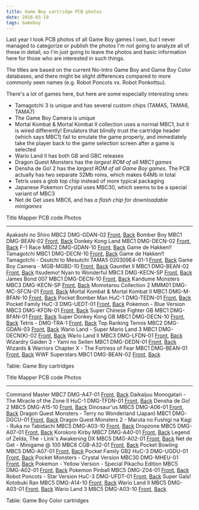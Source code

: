 ```yaml
---
title: Game Boy cartridge PCB photos
date: 2016-03-19
tags: Gameboy
---
```


Last year I took PCB photos of all Game Boy games I own, but I never managed to
categorize or publish the photos I'm not going to analyze all of these in
detail, so I'm just going to leave the photos and basic information here for
those who are interested in such things.

The titles are based on the current No-Intro Game Boy and Game Boy Color
databases, and there might be slight differences compared to more commonly seen
names (e.g. Robot Poncots vs.  Robot Ponkottsu).

There's a lot of games here, but here are some especially interesting ones:

+ Tamagotchi 3 is unique and has several custom chips (TAMA5, TAMA6, TAMA7)
+ The Game Boy Camera is unique
+ Mortal Kombat & Mortal Kombat II collection uses a normal MBC1, but it is
  wired differently! Emulators that blindly trust the cartridge header (which
  says MBC1) fail to emulate the game properly, and immediately take the player
  back to the game selection screen after a game is selected
+ Wario Land II has both GB and GBC releases
+ Dragon Quest Monsters has the *largest ROM of all MBC1 games*
+ Densha de Go! 2 has the *largest ROM of all Game Boy games*. The PCB actually
  has two separate 32Mb roms, which makes 64Mb in total
+ Tetris uses a glob top chip instead of more typical packaging
+ Japanese Pokemon Crystal uses MBC30, which seems to be a special variant of MBC3
+ Net de Get uses MBC6, and has *a flash chip for downloadable minigames*

Title                                                 Mapper    PCB code         Photos
---------------------------------------------------   -------   --------------   --------------------------------------------------------------------------------------------------------------------------------------
Ayakashi no Shiro                                     MBC2      DMG-GDAN-02      [Front](/files/gb-cartridges/DMG-GDAN-02.DMG-AYJ.front.jpg),         [Back](/files/gb-cartridges/DMG-GDAN-02.DMG-AYJ.back.jpg)
Bomber Boy                                            MBC1      DMG-BEAN-02      [Front](/files/gb-cartridges/DMG-BEAN-02.DMG-HBA.front.jpg),         [Back](/files/gb-cartridges/DMG-BEAN-02.DMG-HBA.back.jpg)
Donkey Kong Land                                      MBC1      DMG-DECN-02      [Front](/files/gb-cartridges/DMG-DECN-02.DMG-ADDJ-JPN.front.jpg),    [Back](/files/gb-cartridges/DMG-DECN-02.DMG-ADDJ-JPN.back.jpg)
F-1 Race                                              MBC2      DMG-GDAN-10      [Front](/files/gb-cartridges/DMG-GDAN-10.DMG-F1-EUR.front.jpg),      [Back](/files/gb-cartridges/DMG-GDAN-10.DMG-F1-EUR.back.jpg)
Game de Hakken!! Tamagotchi                           MBC1      DMG-DECN-10      [Front](/files/gb-cartridges/DMG-DECN-10.DMG-ATAJ-JPN.front.jpg),    [Back](/files/gb-cartridges/DMG-DECN-10.DMG-ATAJ-JPN.back.jpg)
Game de Hakken!! Tamagotchi - Osutchi to Mesutchi     TAMA5     020309E4-01-1    [Front](/files/gb-cartridges/020309E4-01-1.DMG-AOMJ-JPN.front.jpg),  [Back](/files/gb-cartridges/020309E4-01-1.DMG-AOMJ-JPN.back.jpg)
Game Boy Camera                                       -         MGB-MGBD-10      [Front](/files/gb-cartridges/MGB-MGBD-10.MGB-006.front.jpg),         [Back](/files/gb-cartridges/MGB-MGBD-10.MGB-006.back.jpg)
Gauntlet II                                           MBC1      DMG-BEAN-02      [Front](/files/gb-cartridges/DMG-BEAN-02.DMG-G2-UKV.front.jpg),      [Back](/files/gb-cartridges/DMG-BEAN-02.DMG-G2-UKV.back.jpg)
Itsudemo! Nyan to Wonderful                           MBC3      DMG-KECN-SP      [Front](/files/gb-cartridges/DMG-KECN-SP.DMG-ANWJ-JPN.front.jpg),    [Back](/files/gb-cartridges/DMG-KECN-SP.DMG-ANWJ-JPN.back.jpg)
James Bond 007                                        MBC1      DMG-DECN-10      [Front](/files/gb-cartridges/DMG-DECN-10.DMG-AW7E-USA.front.jpg),    [Back](/files/gb-cartridges/DMG-DECN-10.DMG-AW7E-USA.back.jpg)
Kandume Monsters                                      MBC3      DMG-KECN-SP      [Front](/files/gb-cartridges/DMG-KECN-SP.DMG-AKMJ-JPN.front.jpg),    [Back](/files/gb-cartridges/DMG-KECN-SP.DMG-AKMJ-JPN.back.jpg)
Momotarou Collection 2                                MMM01     DMG-MC-SFCN-01   [Front](/files/gb-cartridges/DMG-MC-SFCN-01.DMG-AM3J-JPN.front.jpg), [Back](/files/gb-cartridges/DMG-MC-SFCN-01.DMG-AM3J-JPN.back.jpg)
Mortal Kombat & Mortal Kombat II                      MBC1      DMG-M-BFAN-10    [Front](/files/gb-cartridges/DMG-M-BFAN-10.DMG-AK2P-EUR.front.jpg),  [Back](/files/gb-cartridges/DMG-M-BFAN-10.DMG-AK2P-EUR.back.jpg)
Pocket Bomber Man                                     HuC-1     DMG-TEDN-01      [Front](/files/gb-cartridges/DMG-TEDN-01.DMG-APOJ-JPN.front.jpg),    [Back](/files/gb-cartridges/DMG-TEDN-01.DMG-APOJ-JPN.back.jpg)
Pocket Family                                         HuC-3     DMG-UEDT-01      [Front](/files/gb-cartridges/DMG-UEDT-01.DMG-HFAJ-JPN.front.jpg),    [Back](/files/gb-cartridges/DMG-UEDT-01.DMG-HFAJ-JPN.back.jpg)
Pokemon - Blue Version                                MBC3      DMG-KFDN-01      [Front](/files/gb-cartridges/DMG-KFDN-01.DMG-APEE-USA.front.jpg),    [Back](/files/gb-cartridges/DMG-KFDN-01.DMG-APEE-USA.back.jpg)
Super Chinese Fighter GB                              MBC1      DMG-BFAN-01      [Front](/files/gb-cartridges/DMG-BFAN-01.DMG-AFFJ-JPN.front.jpg),    [Back](/files/gb-cartridges/DMG-BFAN-01.DMG-AFFJ-JPN.back.jpg)
Super Donkey Kong GB                                  MBC1      DMG-DECN-10      [Front](/files/gb-cartridges/DMG-DECN-10.DMG-YTJ-JPN.front.jpg),     [Back](/files/gb-cartridges/DMG-DECN-10.DMG-YTJ-JPN.back.jpg)
Tetris                                                -         DMG-TRA-1        [Front](/files/gb-cartridges/DMG-TRA-1.DMG-TR-SCN-1.front.jpg),      [Back](/files/gb-cartridges/DMG-TRA-1.DMG-TR-SCN-1.back.jpg)
Top Ranking Tennis                                    MBC2      DMG-GDAN-03      [Front](/files/gb-cartridges/DMG-GDAN-03.DMG-XT-UKV.front.jpg),      [Back](/files/gb-cartridges/DMG-GDAN-03.DMG-XT-UKV.back.jpg)
Wario Land - Super Mario Land 3                       MBC1      DMG-DECN(K)-02   [Front](/files/gb-cartridges/DMG-DECN(K)-02.DMG-WJ-UKV.front.jpg),   [Back](/files/gb-cartridges/DMG-DECN(K)-02.DMG-WJ-UKV.back.jpg)
Wario Land II                                         MBC3      DMG-LFDN-01      [Front](/files/gb-cartridges/DMG-LFDN-01.DMG-AW2P-EUR.front.jpg),    [Back](/files/gb-cartridges/DMG-LFDN-01.DMG-AW2P-EUR.back.jpg)
Wizardry Gaiden 3 - Yami no Seiten                    MBC1      DMG-DEDN-01      [Front](/files/gb-cartridges/DMG-DEDN-01.DMG-W6J.front.jpg),         [Back](/files/gb-cartridges/DMG-DEDN-01.DMG-W6J.back.jpg)
Wizards & Warriors Chapter X - The Fortress of Fear   MBC1      DMG-BEAN-01      [Front](/files/gb-cartridges/DMG-BEAN-01.DMG-WW-UKV.front.jpg),      [Back](/files/gb-cartridges/DMG-BEAN-01.DMG-WW-UKV.back.jpg)
WWF Superstars                                        MBC1      DMG-BEAN-02      [Front](/files/gb-cartridges/DMG-BEAN-02.DMG-LW-USA.front.jpg),      [Back](/files/gb-cartridges/DMG-BEAN-02.DMG-LW-USA.back.jpg)

Table: Game Boy cartridges

Title                                                                     Mapper    PCB code      Photos
-----------------------------------------------------------------------   -------   -----------   ---------------------------------------------------------------------------------------------------------------------------------
Command Master                                                            MBC7      DMG-A47-01    [Front](/files/gb-cartridges/DMG-A47-01.CGB-KCEJ-JPN.front.jpg),   [Back](/files/gb-cartridges/DMG-A47-01.CGB-KCEJ-JPN.back.jpg)
Daikaijuu Monogatari - The Miracle of the Zone II                         HuC-1     DMG-TFDN-01   [Front](/files/gb-cartridges/DMG-TFDN-01.DMG-AM6J-JPN.front.jpg),  [Back](/files/gb-cartridges/DMG-TFDN-01.DMG-AM6J-JPN.back.jpg)
Densha de Go! 2                                                           MBC5      DMG-A15-10    [Front](/files/gb-cartridges/DMG-A15-10.CGB-B82J-JPN.front.jpg),   [Back](/files/gb-cartridges/DMG-A15-10.CGB-B82J-JPN.back.jpg)
Dinosaur'us                                                               MBC5      DMG-A06-01    [Front](/files/gb-cartridges/DMG-A06-01.CGB-BDSP-EUR.front.jpg),   [Back](/files/gb-cartridges/DMG-A06-01.CGB-BDSP-EUR.back.jpg)
Dragon Quest Monsters - Terry no Wonderland (Japan)                       MBC1      DMG-DGCU-01   [Front](/files/gb-cartridges/DMG-DGCU-01.DMG-ADQJ-JPN.front.jpg),  [Back](/files/gb-cartridges/DMG-DGCU-01.DMG-ADQJ-JPN.back.jpg)
Dragon Quest Monsters 2 - Maruta no Fushigi na Kagi - Ruka no Tabidachi   MBC5      DMG-A03-10    [Front](/files/gb-cartridges/DMG-A03-10.DMG-BQLJ-JPN.front.jpg),   [Back](/files/gb-cartridges/DMG-A03-10.DMG-BQLJ-JPN.back.jpg)
Dropzone                                                                  MBC5      DMG-A07-01    [Front](/files/gb-cartridges/DMG-A07-01.DMG-AD4P-EUR.front.jpg),   [Back](/files/gb-cartridges/DMG-A07-01.DMG-AD4P-EUR.back.jpg)
Korokoro Kirby                                                            MBC7      DMG-A40-01    [Front](/files/gb-cartridges/DMG-A40-01.CGB-KKKJ-JPN.front.jpg),   [Back](/files/gb-cartridges/DMG-A40-01.CGB-KKKJ-JPN.back.jpg)
Legend of Zelda, The - Link's Awakening DX                                MBC5      DMG-A02-01    [Front](/files/gb-cartridges/DMG-A02-01.DMG-AZLP-EUR.front.jpg),   [Back](/files/gb-cartridges/DMG-A02-01.DMG-AZLP-EUR.back.jpg)
Net de Get - Minigame @ 100                                               MBC6      CGB-A32-01    [Front](/files/gb-cartridges/CGB-A32-01.CGB-BMVJ-JPN.front.jpg),   [Back](/files/gb-cartridges/CGB-A32-01.CGB-BMVJ-JPN.back.jpg)
Pocket Bowling                                                            MBC5      DMG-A07-01    [Front](/files/gb-cartridges/DMG-A07-01.DMG-AVBJ-JPN.front.jpg),   [Back](/files/gb-cartridges/DMG-A07-01.DMG-AVBJ-JPN.back.jpg)
Pocket Family GB2                                                         HuC-3     DMG-UGDU-01   [Front](/files/gb-cartridges/DMG-UGDU-01.CGB-HF2J-JPN.front.jpg),  [Back](/files/gb-cartridges/DMG-UGDU-01.CGB-HF2J-JPN.back.jpg)
Pocket Monsters - Crystal Version                                         MBC30     DMG-MHEU-01   [Front](/files/gb-cartridges/DMG-MHEU-01.CGB-BXTJ-JPN.front.jpg),  [Back](/files/gb-cartridges/DMG-MHEU-01.CGB-BXTJ-JPN.back.jpg)
Pokemon - Yellow Version - Special Pikachu Edition                        MBC5      DMG-A02-01    [Front](/files/gb-cartridges/DMG-A02-01.DMG-APSE-USA-1.front.jpg), [Back](/files/gb-cartridges/DMG-A02-01.DMG-APSE-USA-1.back.jpg)
Pokemon Pinball                                                           MBC5      DMG-Z04-01    [Front](/files/gb-cartridges/DMG-Z04-01.DMG-VPHP-EUR.front.jpg),   [Back](/files/gb-cartridges/DMG-Z04-01.DMG-VPHP-EUR.back.jpg)
Robot Poncots - Star Version                                              HuC-3     DMG-UFDT-01   [Front](/files/gb-cartridges/DMG-UFDT-01.DMG-HRCJ-JPN.front.jpg),  [Back](/files/gb-cartridges/DMG-UFDT-01.DMG-HRCJ-JPN.back.jpg)
Super Gals! Kotobuki Ran                                                  MBC5      DMG-A14-10    [Front](/files/gb-cartridges/DMG-A14-10.CGB-BGLJ-JPN.front.jpg),   [Back](/files/gb-cartridges/DMG-A14-10.CGB-BGLJ-JPN.back.jpg)
Wario Land II                                                             MBC5      DMG-A03-01    [Front](/files/gb-cartridges/DMG-A03-01.DMG-AWLP-EUR.front.jpg),   [Back](/files/gb-cartridges/DMG-A03-01.DMG-AWLP-EUR.back.jpg)
Wario Land 3                                                              MBC5      DMG-A03-10    [Front](/files/gb-cartridges/DMG-A03-10.CGB-AW8A-EUR.front.jpg),   [Back](/files/gb-cartridges/DMG-A03-10.CGB-AW8A-EUR.back.jpg)

Table: Game Boy Color cartridges
